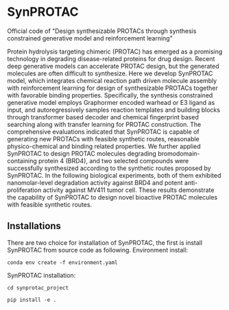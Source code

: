 # SynPROTAC
Official code of "Design synthesizable PROTACs through synthesis constrained generative model and reinforcement learning"

Protein hydrolysis targeting chimeric (PROTAC) has emerged as a promising technology in degrading disease-related proteins for drug design. Recent deep generative models can accelerate PROTAC design, but the generated molecules are often difficult to synthesize. Here we develop SynPROTAC model, which integrates chemical reaction path driven molecule assembly with reinforcement learning for design of synthesizable PROTACs together with favorable binding properties. Specifically, the synthesis constrained generative model employs Graphormer encoded warhead or E3 ligand as input, and autoregressively samples reaction templates and building blocks through transformer based decoder and chemical fingerprint based searching along with transfer learning for PROTAC construction. The comprehensive evaluations indicated that SynPROTAC is capable of generating new PROTACs with feasible synthetic routes, reasonable physico-chemical and binding related properties. We further applied SynPROTAC to design PROTAC molecules degrading bromodomain-containing protein 4 (BRD4), and two selected compounds were successfully synthesized according to the synthetic routes proposed by SynPROTAC. In the following biological experiments, both of them exhibited nanomolar-level degradation activity against BRD4 and potent anti-proliferation activity against MV411 tumor cell. These results demonstrate the capability of SynPROTAC to design novel bioactive PROTAC molecules with feasible synthetic routes. 

## Installations
There are two choice for installation of SynPROTAC, the first is install SynPROTAC from source code as following. 
Environment install:

	conda env create -f environment.yaml 


SynPROTAC installation:

	cd synprotac_project

	pip install -e .

